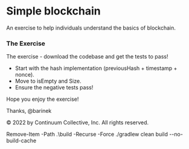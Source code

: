 # Simple blockchain

An exercise to help individuals understand the basics of blockchain.

### The Exercise

The exercise - download the codebase and get the tests to pass!

- Start with the hash implementation (previousHash + timestamp + nonce).
- Move to isEmpty and Size.
- Ensure the negative tests pass!

Hope you enjoy the exercise!

Thanks, @barinek

© 2022 by Continuum Collective, Inc. All rights reserved.



Remove-Item -Path .\build -Recurse -Force
./gradlew clean build --no-build-cache

